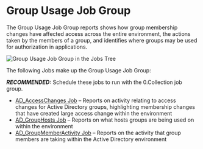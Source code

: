 # Group Usage Job Group

The Group Usage Job Group reports shows how group membership changes have affected access across the
entire environment, the actions taken by the members of a group, and identifies where groups may be
used for authorization in applications.

![Group Usage Job Group in the Jobs Tree](/img/product_docs/accessanalyzer/admin/hostmanagement/jobstree.webp)

The following Jobs make up the Group Usage Job Group:

**_RECOMMENDED:_** Schedule these jobs to run with the 0.Collection job group.

- [AD_AccessChanges Job](/docs/accessanalyzer/12.0/solutions/activedirectory/activity/groupusage/ad_accesschanges.md) – Reports on activity relating to access changes for
  Active Directory groups, highlighting membership changes that have created large access change
  within the environment
- [AD_GroupHosts Job](/docs/accessanalyzer/12.0/solutions/activedirectory/activity/groupusage/ad_grouphosts.md) – Reports on what hosts groups are being used on within the
  environment
- [AD_GroupMemberActivity Job](/docs/accessanalyzer/12.0/solutions/activedirectory/activity/groupusage/ad_groupmemberactivity.md) – Reports on the activity that group
  members are taking within the Active Directory environment
